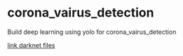 # corona_vairus_detection
Build deep learning using yolo for corona_vairus_detection



<a href = "https://drive.google.com/drive/folders/1vu_-QNi_6oCJMRKRC2n9BzVK-5hFnjar?usp=sharing"> link darknet files </a> 
